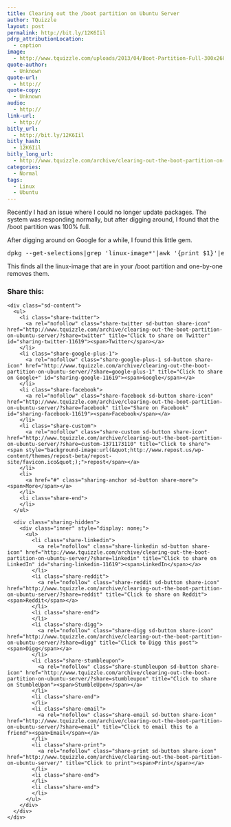 ```yaml
---
title: Clearing out the /boot partition on Ubuntu Server
author: TQuizzle
layout: post
permalink: http://bit.ly/12K6Iil
pdrp_attributionLocation:
  - caption
image:
  - http://www.tquizzle.com/uploads/2013/04/Boot-Partition-Full-300x268.png
quote-author:
  - Unknown
quote-url:
  - http://
quote-copy:
  - Unknown
audio:
  - http://
link-url:
  - http://
bitly_url:
  - http://bit.ly/12K6Iil
bitly_hash:
  - 12K6Iil
bitly_long_url:
  - http://www.tquizzle.com/archive/clearing-out-the-boot-partition-on-ubuntu-server/
categories:
  - Normal
tags:
  - Linux
  - Ubuntu
---
```

Recently I had an issue where I could no longer update packages. The system was responding normally, but after digging around, I found that the /boot partition was 100% full.

After digging around on Google for a while, I found this little gem.

<pre class="brush: bash; title: ; notranslate" title="">dpkg --get-selections|grep 'linux-image*'|awk '{print $1}'|egrep -v "linux-image-$(uname -r)|linux-image-generic" |while read n;do apt-get -y remove $n;done
</pre>

This finds all the linux-image that are in your /boot partition and one-by-one removes them.

<div class="sharedaddy sd-sharing-enabled">
  <div class="robots-nocontent sd-block sd-social sd-social-icon-text sd-sharing">
    <h3 class="sd-title">
      Share this:
    </h3>
    
    <div class="sd-content">
      <ul>
        <li class="share-twitter">
          <a rel="nofollow" class="share-twitter sd-button share-icon" href="http://www.tquizzle.com/archive/clearing-out-the-boot-partition-on-ubuntu-server/?share=twitter" title="Click to share on Twitter" id="sharing-twitter-11619"><span>Twitter</span></a>
        </li>
        <li class="share-google-plus-1">
          <a rel="nofollow" class="share-google-plus-1 sd-button share-icon" href="http://www.tquizzle.com/archive/clearing-out-the-boot-partition-on-ubuntu-server/?share=google-plus-1" title="Click to share on Google+" id="sharing-google-11619"><span>Google</span></a>
        </li>
        <li class="share-facebook">
          <a rel="nofollow" class="share-facebook sd-button share-icon" href="http://www.tquizzle.com/archive/clearing-out-the-boot-partition-on-ubuntu-server/?share=facebook" title="Share on Facebook" id="sharing-facebook-11619"><span>Facebook</span></a>
        </li>
        <li class="share-custom">
          <a rel="nofollow" class="share-custom sd-button share-icon" href="http://www.tquizzle.com/archive/clearing-out-the-boot-partition-on-ubuntu-server/?share=custom-1371173110" title="Click to share"><span style="background-image:url(&quot;http://www.repost.us/wp-content/themes/repost-beta/repost-site/favicon.ico&quot;);">repost</span></a>
        </li>
        <li>
          <a href="#" class="sharing-anchor sd-button share-more"><span>More</span></a>
        </li>
        <li class="share-end">
        </li>
      </ul>
      
      <div class="sharing-hidden">
        <div class="inner" style="display: none;">
          <ul>
            <li class="share-linkedin">
              <a rel="nofollow" class="share-linkedin sd-button share-icon" href="http://www.tquizzle.com/archive/clearing-out-the-boot-partition-on-ubuntu-server/?share=linkedin" title="Click to share on LinkedIn" id="sharing-linkedin-11619"><span>LinkedIn</span></a>
            </li>
            <li class="share-reddit">
              <a rel="nofollow" class="share-reddit sd-button share-icon" href="http://www.tquizzle.com/archive/clearing-out-the-boot-partition-on-ubuntu-server/?share=reddit" title="Click to share on Reddit"><span>Reddit</span></a>
            </li>
            <li class="share-end">
            </li>
            <li class="share-digg">
              <a rel="nofollow" class="share-digg sd-button share-icon" href="http://www.tquizzle.com/archive/clearing-out-the-boot-partition-on-ubuntu-server/?share=digg" title="Click to Digg this post"><span>Digg</span></a>
            </li>
            <li class="share-stumbleupon">
              <a rel="nofollow" class="share-stumbleupon sd-button share-icon" href="http://www.tquizzle.com/archive/clearing-out-the-boot-partition-on-ubuntu-server/?share=stumbleupon" title="Click to share on StumbleUpon"><span>StumbleUpon</span></a>
            </li>
            <li class="share-end">
            </li>
            <li class="share-email">
              <a rel="nofollow" class="share-email sd-button share-icon" href="http://www.tquizzle.com/archive/clearing-out-the-boot-partition-on-ubuntu-server/?share=email" title="Click to email this to a friend"><span>Email</span></a>
            </li>
            <li class="share-print">
              <a rel="nofollow" class="share-print sd-button share-icon" href="http://www.tquizzle.com/archive/clearing-out-the-boot-partition-on-ubuntu-server/" title="Click to print"><span>Print</span></a>
            </li>
            <li class="share-end">
            </li>
            <li class="share-end">
            </li>
          </ul>
        </div>
      </div>
    </div>
  </div>
</div>